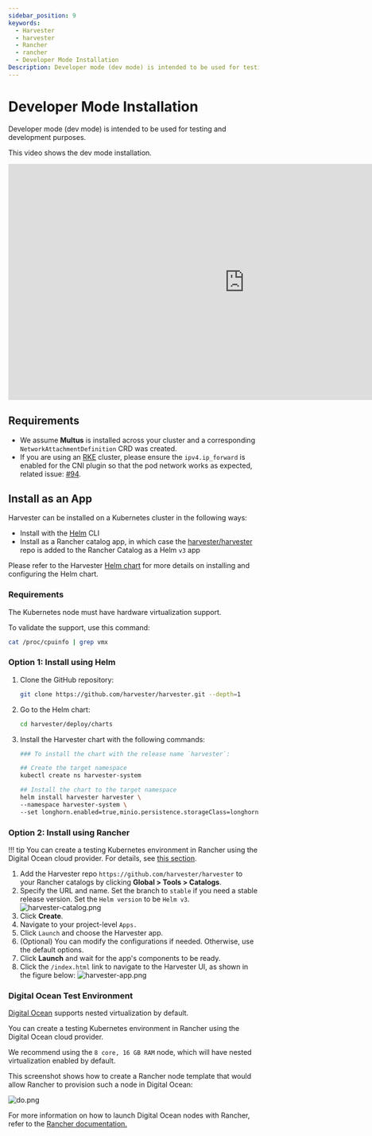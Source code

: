 ```yaml
---
sidebar_position: 9
keywords:
  - Harvester
  - harvester
  - Rancher
  - rancher
  - Developer Mode Installation
Description: Developer mode (dev mode) is intended to be used for testing and development purposes.
---
```


# Developer Mode Installation

Developer mode (dev mode) is intended to be used for testing and development purposes.

This video shows the dev mode installation.

<iframe width="950" height="475" src="https://www.youtube.com/embed/TG0GaAD_6J4" title="YouTube video player" frameborder="0" allow="accelerometer; autoplay; clipboard-write; encrypted-media; gyroscope; picture-in-picture" allowfullscreen></iframe>

## Requirements

- We assume **Multus** is installed across your cluster and a corresponding `NetworkAttachmentDefinition` CRD was created.
- If you are using an [RKE](https://rancher.com/docs/rke/latest/en/) cluster, please ensure the `ipv4.ip_forward` is enabled for the CNI plugin so that the pod network works as expected, related issue: [#94](https://github.com/harvester/harvester/issues/94).

## Install as an App

Harvester can be installed on a Kubernetes cluster in the following ways:

- Install with the [Helm](https://helm.sh/) CLI
- Install as a Rancher catalog app, in which case the [harvester/harvester](https://github.com/harvester/harvester) repo is added to the Rancher Catalog as a Helm `v3` app

Please refer to the Harvester [Helm chart](https://github.com/harvester/harvester/blob/master/deploy/charts/harvester/README.md) for more details on installing and configuring the Helm chart.

### Requirements

The Kubernetes node must have hardware virtualization support.

To validate the support, use this command:

```bash
cat /proc/cpuinfo | grep vmx
```

### Option 1: Install using Helm

1. Clone the GitHub repository:
   ```bash
   git clone https://github.com/harvester/harvester.git --depth=1
   ```

1. Go to the Helm chart:
   ```bash
   cd harvester/deploy/charts
   ```

1. Install the Harvester chart with the following commands:
   ```bash
   ### To install the chart with the release name `harvester`:

   ## Create the target namespace
   kubectl create ns harvester-system

   ## Install the chart to the target namespace
   helm install harvester harvester \
   --namespace harvester-system \
   --set longhorn.enabled=true,minio.persistence.storageClass=longhorn
   ```

### Option 2: Install using Rancher

!!! tip
      You can create a testing Kubernetes environment in Rancher using the Digital Ocean cloud provider. For details, see [this section](#digital-ocean-test-environment).

1. Add the Harvester repo `https://github.com/harvester/harvester` to your Rancher catalogs by clicking **Global > Tools > Catalogs**.
1. Specify the URL and name. Set the branch to `stable` if you need a stable release version. Set the `Helm version` to be `Helm v3`.
   ![harvester-catalog.png](harvester-catalog.png)
1. Click **Create**.
1. Navigate to your project-level `Apps.`
1. Click `Launch` and choose the Harvester app.
1. (Optional) You can modify the configurations if needed. Otherwise, use the default options.
1. Click **Launch** and wait for the app's components to be ready.
1. Click the `/index.html` link to navigate to the Harvester UI, as shown in the figure below:
   ![harvester-app.png](harvester-app.png)

### Digital Ocean Test Environment

[Digital Ocean](https://www.digitalocean.com/) supports nested virtualization by default.

You can create a testing Kubernetes environment in Rancher using the Digital Ocean cloud provider.

We recommend using the `8 core, 16 GB RAM` node, which will have nested virtualization enabled by default.

This screenshot shows how to create a Rancher node template that would allow Rancher to provision such a node in Digital Ocean:

![do.png](do.png)

For more information on how to launch Digital Ocean nodes with Rancher, refer to the [Rancher documentation.](https://rancher.com/docs/rancher/v2.x/en/cluster-provisioning/rke-clusters/node-pools/digital-ocean/)
